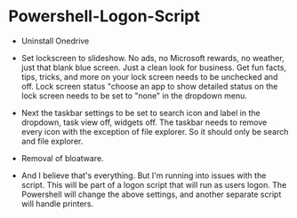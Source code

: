 # Powershell-Logon-Script
- Uninstall Onedrive

- Set lockscreen to slideshow. No ads, no Microsoft rewards, no weather, just that blank blue screen. Just a clean look for business. Get fun facts, tips, tricks, and more on your lock screen needs to be unchecked and off. Lock screen status "choose an app to show detailed status on the lock screen needs to be set to "none" in the dropdown menu.

- Next the taskbar settings to be set to search icon and label in the dropdown, task view off, widgets off. The taskbar needs to remove every icon with the exception of file explorer. So it should only be search and file explorer.

- Removal of bloatware.

- And I believe that's everything. But I'm running into issues with the script. This will be part of a logon script that will run as users logon. The Powershell will change the above settings, and another separate script will handle printers.
